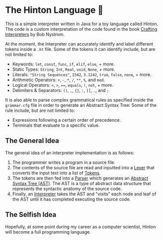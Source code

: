 # The Hinton Language 🔮
This is a simple interpreter written in Java for a toy language called Hinton. The code is a custom interpretation of the code found in the book [Crafting Interpreters](https://craftinginterpreters.com/) by Bob Nystrom.
 
 At the moment, the Interpreter can accurately identify and label different tokens inside a `.ht` file. Some of the tokens it can identify include, but are not limited to:
  - Keywords: `let`, `const`, `func`, `if`, `elif`, `else`, + more.
  - Static Types: `String`, `Int`, `Real`, `void`, `None`, + more.
  - Literals: `"String Sequences"`, `2342`, `3.1242`, `true`, `false`, `none`, + more.
  - Arithmetic Operators: `+`, `-`, `*`, `/`, `**`, `%`, and `mod`.
  - Logical Operators: `<`, `>`, `==`, `equals`, `!`, `not`, + more.
  - Delimiters & Separators: `()`, `,`, `{}`, `:`, `[]`, `.`, and `;`
  
It is also able to parse complex grammatical rules as specified inside the `grammar.cfg` file in order to generate an Abstract Syntax Tree: Some of the rule include, but are not limited to:
  - Expressions following a certain order of precedence.
  - Terminals that evaluate to a specific value.
   
## The General Idea
The general idea of an interpreter implementation is as follows:

1. The programmer writes a program in a source file.
2. The contents of the source file are read and inputted into a [Lexer](https://github.com/faustotnc/Interpreter/tree/master/Lexer) that converts the input text into a list of [Tokens](https://github.com/faustotnc/Interpreter/tree/master/Tokens).
3. The tokens are then fed into a [Parser](https://github.com/faustotnc/Interpreter/tree/master/Parser) which generates an [Abstract Syntax Tree (AST)](https://github.com/faustotnc/Interpreter/tree/master/AbstractSyntaxTree). The AST is a type of abstract data structure that represents the syntactic anatomy of the source code.
4. Finally, an [Interpreter](https://github.com/faustotnc/Interpreter/tree/master/Interpreter) takes the AST and "visits" each node and leaf of the AST until it has completed executing the source code.

## The Selfish Idea
Hopefully, at some point during my career as a computer scientist, Hinton will become a full programming language.
